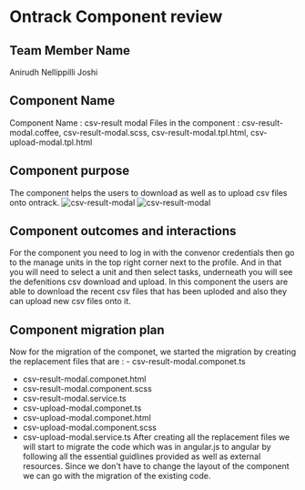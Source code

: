 # Ontrack Component review

## Team Member Name

Anirudh Nellippilli Joshi

## Component Name

Component Name : csv-result modal Files in the component : csv-result-modal.coffee,
csv-result-modal.scss, csv-result-modal.tpl.html, csv-upload-modal.tpl.html

## Component purpose

The component helps the users to download as well as to upload csv files onto ontrack.
![csv-result-modal](csv1.png)
![csv-result-modal](csv2.png)

## Component outcomes and interactions

For the component you need to log in with the convenor credentials then go to the manage units in
the top right corner next to the profile. And in that you will need to select a unit and then select
tasks, underneath you will see the defenitions csv download and upload. In this component the users
are able to download the recent csv files that has been uploded and also they can upload new csv
files onto it.

## Component migration plan

Now for the migration of the componet, we started the migration by creating the replacement files
that are : - csv-result-modal.componet.ts

- csv-result-modal.componet.html
- csv-result-modal.component.scss
- csv-result-modal.service.ts
- csv-upload-modal.componet.ts
- csv-upload-modal.componet.html
- csv-upload-modal.component.scss
- csv-upload-modal.service.ts After creating all the replacement files we will start to migrate the
  code which was in angular.js to angular by following all the essential guidlines provided as well
  as external resources. Since we don't have to change the layout of the component we can go with
  the migration of the existing code.